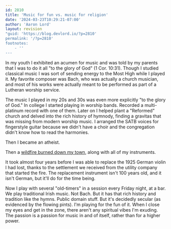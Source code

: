 ```yaml
---
id: 2810
title: 'Music for fun vs. music for religion'
date: '2024-03-23T10:29:21-07:00'
author: 'Aaron Lord'
layout: revision
"guid: 'https://blog.devlord.io/?p=2810'
permalink: '/?p=2810'
footnotes:
    - ''
---
```


<!-- wp:paragraph -->
<p>In my youth I exhibited an acumen for music and was told by my parents that I was to do it all "to the glory of God" (1 Cor. 10:31). Though I studied classical music I was sort of sending energy to the Most High while I played it. My favorite composer was Bach, who was actually a church musician, and most of his works were actually meant to be performed as part of a Lutheran worship service.</p>
<!-- /wp:paragraph -->

<!-- wp:paragraph -->
<p>The music I played in my 20s and 30s was even more explicitly "to the glory of God." In college I started playing in worship bands. Recorded a multi-platinum record with one of them. Later on I helped plant a "Reformed" church and delved into the rich history of hymnody, finding a gravitas that was missing from modern worship music. I arranged the SATB voices for fingerstyle guitar because we didn't have a choir and the congregation didn't know how to read the harmonies.</p>
<!-- /wp:paragraph -->

<!-- wp:paragraph -->
<p>Then I became an atheist.</p>
<!-- /wp:paragraph -->

<!-- wp:paragraph -->
<p>Then a <a href="https://en.wikipedia.org/wiki/Camp_Fire_(2018)">wildfire burned down my town</a>, along with all of my instruments.</p>
<!-- /wp:paragraph -->

<!-- wp:paragraph -->
<p>It took almost four years before I was able to replace the 1925 German violin I had lost, thanks to the settlement we received from the utility company that started the fire. The replacement instrument isn't 100 years old, and it isn't German, but it'll do for the time being.</p>
<!-- /wp:paragraph -->

<!-- wp:paragraph -->
<p>Now I play with several "old-timers" in a session every Friday night, at a bar. We play traditional Irish music. Not Bach. But it has that rich history and tradition like the hymns. Public domain stuff. But it's decidedly secular (as evidenced by the flowing pints). I'm playing for the fun of it. When I close my eyes and get in the zone, there aren't any spiritual vibes I'm exuding. The passion is a passion for music in and of itself, rather than for a higher power.</p>
<!-- /wp:paragraph -->